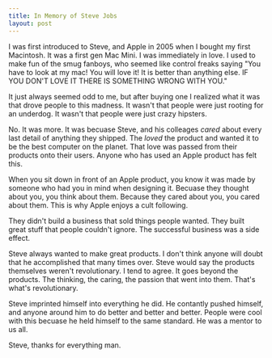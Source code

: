 ```yaml
---
title: In Memory of Steve Jobs
layout: post
---
```


I was first introduced to Steve, and Apple in 2005 when I bought my
first Macintosh. It was a first gen Mac Mini. I was immediately in
love. I used to make fun of the smug fanboys, who seemed like control
freaks saying "You have to look at my mac! You will love it! It is
better than anything else. IF YOU DON'T LOVE IT THERE IS SOMETHING
WRONG WITH YOU."
  
It just always seemed odd to me, but after buying one I realized what
it was that drove people to this madness. It wasn't that people were
just rooting for an underdog. It wasn't that people were just crazy
hipsters.
  
No. It was more. It was becuase Steve, and his colleages *cared* about
every last detail of anything they shipped. The *loved* the product
and wanted it to be the best computer on the planet. That love was
passed from their products onto their users. Anyone who has used an
Apple product has felt this.
  
When you sit down in front of an Apple product, you know it was made by
someone who had you in mind when designing it. Becuase they thought
about you, you think about them. Because they cared about you, you
cared about them. This is why Apple enjoys a cult following.
  
They didn't build a business that sold things people wanted. They built
great stuff that people couldn't ignore. The successful business was a
side effect.
  
Steve always wanted to make great products. I don't think anyone will
doubt that he accomplished that many times over. Steve would say
the products themselves weren't revolutionary. I tend to agree. It
goes beyond the products. The thinking, the caring, the passion that
went into them. That's what's revolutionary.
  
Steve imprinted himself into everything he did. He contantly pushed
himself, and anyone around him to do better and better and better.
People were cool with this becuase he held himself to the same
standard. He was a mentor to us all.
  
Steve, thanks for everything man.

